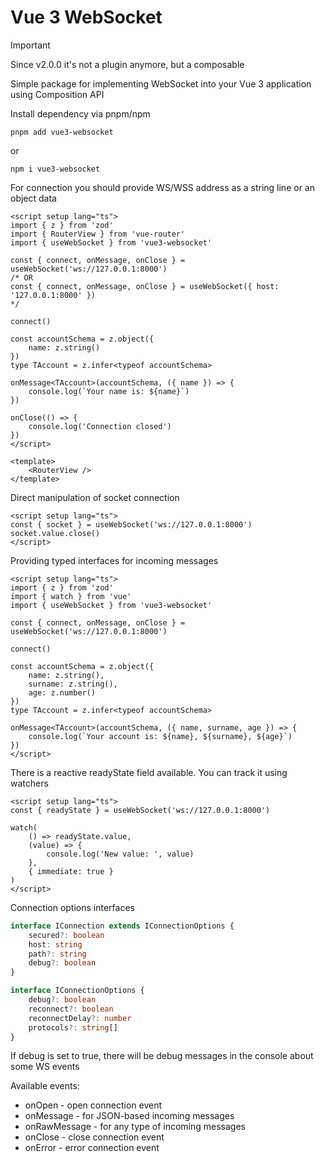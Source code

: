 # Vue 3 WebSocket

> [!IMPORTANT]
> Since v2.0.0 it's not a plugin anymore, but a composable

Simple package for implementing WebSocket into your Vue 3 application using Composition API

Install dependency via pnpm/npm

```
pnpm add vue3-websocket
```

or

```
npm i vue3-websocket
```

For connection you should provide WS/WSS address as a string line or an object data

```vue
<script setup lang="ts">
import { z } from 'zod'
import { RouterView } from 'vue-router'
import { useWebSocket } from 'vue3-websocket'

const { connect, onMessage, onClose } = useWebSocket('ws://127.0.0.1:8000')
/* OR
const { connect, onMessage, onClose } = useWebSocket({ host: '127.0.0.1:8000' })
*/

connect()

const accountSchema = z.object({
    name: z.string()
})
type TAccount = z.infer<typeof accountSchema>

onMessage<TAccount>(accountSchema, ({ name }) => {
    console.log(`Your name is: ${name}`)
})

onClose(() => {
    console.log('Connection closed')
})
</script>

<template>
    <RouterView />
</template>
```

Direct manipulation of socket connection

```vue
<script setup lang="ts">
const { socket } = useWebSocket('ws://127.0.0.1:8000')
socket.value.close()
</script>
```

Providing typed interfaces for incoming messages

```vue
<script setup lang="ts">
import { z } from 'zod'
import { watch } from 'vue'
import { useWebSocket } from 'vue3-websocket'

const { connect, onMessage, onClose } = useWebSocket('ws://127.0.0.1:8000')

connect()

const accountSchema = z.object({
    name: z.string(),
    surname: z.string(),
    age: z.number()
})
type TAccount = z.infer<typeof accountSchema>

onMessage<TAccount>(accountSchema, ({ name, surname, age }) => {
    console.log(`Your account is: ${name}, ${surname}, ${age}`)
})
</script>
```

There is a reactive readyState field available.
You can track it using watchers

```vue
<script setup lang="ts">
const { readyState } = useWebSocket('ws://127.0.0.1:8000')

watch(
    () => readyState.value,
    (value) => {
        console.log('New value: ', value)
    },
    { immediate: true }
)
</script>
```

Connection options interfaces

```ts
interface IConnection extends IConnectionOptions {
    secured?: boolean
    host: string
    path?: string
    debug?: boolean
}

interface IConnectionOptions {
    debug?: boolean
    reconnect?: boolean
    reconnectDelay?: number
    protocols?: string[]
}
```

If debug is set to true, there will be debug messages in the console about some WS events

Available events:

-   onOpen - open connection event
-   onMessage - for JSON-based incoming messages
-   onRawMessage - for any type of incoming messages
-   onClose - close connection event
-   onError - error connection event
